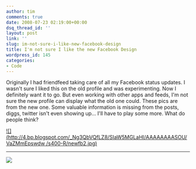 ```yaml
---
author: tim
comments: true
date: 2008-07-23 02:19:00+00:00
dsq_thread_id: ''
layout: post
link: ''
slug: im-not-sure-i-like-new-facebook-design
title: I'm not sure I like the new Facebook Design
wordpress_id: 145
categories:
- Code
---
```


Originally I had friendfeed taking care of all my Facebook status updates. I
wasn't sure I liked this on the old profile and was experimenting. Now I
definitely want it to go. But even working with other apps and feeds, I'm not
sure the new profile can display what the old one could. These pics are from
the new one. Some valuable information is missing from the posts, diggs,
twitter isn't even showing up... I'll have to play some more. What do people
think?  

[![](http://4.bp.blogspot.com/_Ng3QbVQfLZ8/SIaW5MGLaHI/AAAAAAAASOU/VaZMmEpswdw
/s400-R/newfb2.jpg)](http://4.bp.blogspot.com/_Ng3QbVQfLZ8/SIaW5MGLaHI/AAAAAAAASOU/FrPl0GKnWr0/s1600-h/newfb2.jpg)  

* * *

  
[![](http://3.bp.blogspot.com/_Ng3QbVQfLZ8/SIaW8qi4MXI/AAAAAAAASOc/cNc-Mv1GYmY/s400-R/newfb1.jpg)](http://3.bp.blogspot.com/_Ng3QbVQfLZ8/SIaW8qi4MXI/AAAAAAAASOc/pVuueWByKZI/s1600-h/newfb1.jpg)
